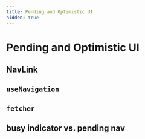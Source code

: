```yaml
---
title: Pending and Optimistic UI
hidden: true
---
```


# Pending and Optimistic UI

## NavLink

## `useNavigation`

## `fetcher`

## busy indicator vs. pending nav
